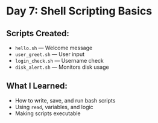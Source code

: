 # Day 7: Shell Scripting Basics

## Scripts Created:
- `hello.sh` — Welcome message
- `user_greet.sh` — User input
- `login_check.sh` — Username check
- `disk_alert.sh` — Monitors disk usage

## What I Learned:
- How to write, save, and run bash scripts
- Using `read`, variables, and logic
- Making scripts executable
